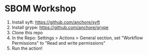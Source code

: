 # SBOM Workshop

1. Install syft: https://github.com/anchore/syft
2. Install grype: https://github.com/anchore/grype
3. Clone this repo
4. In the Repo: Settings > Actions > General section, set "Workflow Permissions" to "Read and write permissions"
5. Run the action!
